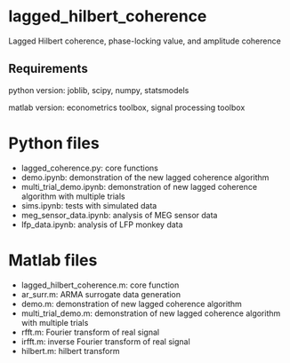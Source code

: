 # lagged_hilbert_coherence
Lagged Hilbert coherence, phase-locking value, and amplitude coherence

## Requirements
python version: joblib, scipy, numpy, statsmodels

matlab version: econometrics toolbox, signal processing toolbox

# Python files
- lagged_coherence.py: core functions
- demo.ipynb: demonstration of the new lagged coherence algorithm
- multi_trial_demo.ipynb: demonstration of new lagged coherence algorithm with multiple trials
- sims.ipynb: tests with simulated data
- meg_sensor_data.ipynb: analysis of MEG sensor data
- lfp_data.ipynb: analysis of LFP monkey data

# Matlab files
- lagged_hilbert_coherence.m: core function
- ar_surr.m: ARMA surrogate data generation
- demo.m: demonstration of new lagged coherence algorithm
- multi_trial_demo.m: demonstration of new lagged coherence algorithm with multiple trials
- rfft.m: Fourier transform of real signal
- irfft.m: inverse Fourier transform of real signal
- hilbert.m: hilbert transform
